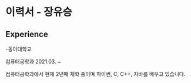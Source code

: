 # 이력서 - 장유승

## Experience
-동아대학교

컴퓨터공학과
2021.03. ~

컴퓨터공학과에서 현재 2년째 재학 중이며 파이썬, C, C++, 자바를 배우고 있습니다.
